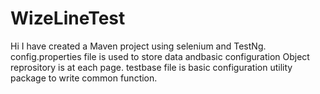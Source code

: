 # WizeLineTest
Hi 
I have created a Maven project using selenium and TestNg.
config.properties file is used to store data andbasic configuration
Object reprository is at each page.
testbase file is basic configuration
utility package to write common function.

